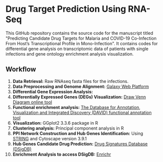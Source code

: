# Drug Target Prediction Using RNA-Seq

This GitHub repository contains the source code for the manuscript titled "Predicting Candidate Drug Targets for Malaria and COVID-19 Co-Infection From Host’s Transcriptional Profile in Mono-Infection".  It contains codes for differential gene analysis on transcriptomic data of patients with single infections and gene ontology enrichment analysis visualization.


## Workflow
1. **Data Retrieval:** Raw RNAseq fasta files for the infections.
2. **Data Preprocessing and Genome Alignment:** [Galaxy Web Platform](https://usegalaxy.org/)
3. **Differential Gene Expression Analysis:**
4. **Differentially Expressed Genes (DEGs) Visualization:** [Draw Venn Diagram online tool](http://bioinformatics.psb.ugent.be/webtools/Venn/)
5. **Functional enrichment analysis:** [The Database for Annotation, Visualization and Integrated Discovery (DAVID) functional annotation tool ](https://david.ncifcrf.gov/tools.jsp)
6. **Visualization:** GGplot2 3.3.6 package in R
7. **Clustering analysis:** Principal component analysis in R
8. **PPI Network Construction and Hub Genes Identification:** Using [STRING](https://www.string-db.org/)   and Cytoscape version 3.9.1
9. **Hub Genes Candidate Drug Prediction:** [Drug Signatures Database (DSigDB)](https://dsigdb.tanlab.org/DSigDBv1.0/)
10. **Enrichment Analysis to access DSigDB:** [Enrichr](https://maayanlab.cloud/Enrichr/)
  
